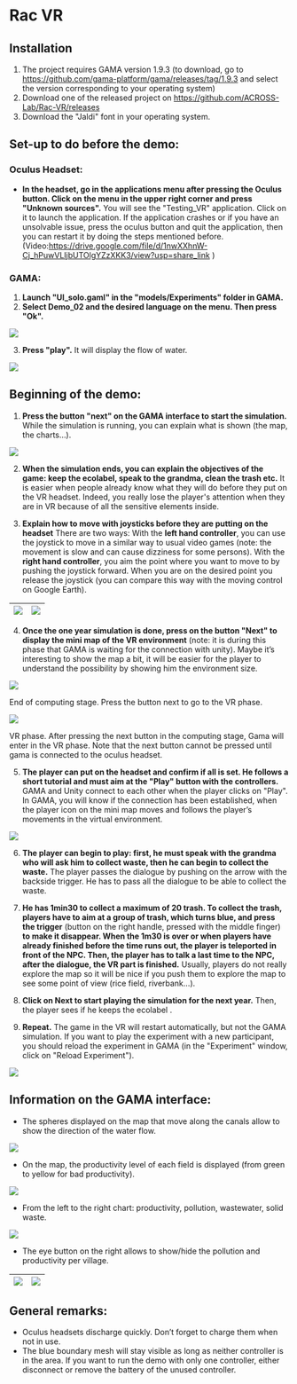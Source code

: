 # Rac VR

## Installation

1. The project requires GAMA version 1.9.3 (to download, go to https://github.com/gama-platform/gama/releases/tag/1.9.3 and select the version corresponding to your operating system)
1. Download one of the released project on https://github.com/ACROSS-Lab/Rac-VR/releases
1. Download the "Jaldi" font in your operating system.

## Set-up to do before the demo:

### Oculus Headset:

* **In the headset, go in the applications menu after pressing the Oculus button. Click on the menu in the upper right corner and press "Unknown sources".**
You will see the "Testing_VR" application. Click on it to launch the application. If the application crashes or if you have an unsolvable issue, press the oculus button and quit the application, then you can restart it by doing the steps mentioned before.
(Video:https://drive.google.com/file/d/1nwXXhnW-Cj_hPuwVLIjbUTOlgYZzXKK3/view?usp=share_link )

### GAMA:

1. **Launch "UI_solo.gaml" in the "models/Experiments" folder in GAMA.**
2. **Select Demo_02 and the desired language on the menu. Then press "Ok".** 

![](/img/RacVR/gama2.jpg)

3. **Press "play".** It will display the flow of water. 

![](/img/RacVR/gama3.jpg)

## Beginning of the demo:

1. **Press the button "next" on the GAMA interface to start the simulation.**
While the simulation is running, you can explain what is shown (the map, the charts…). 

![](/img/RacVR/demo1.jpg)

2. **When the simulation ends, you can explain the objectives of the game: keep the ecolabel, speak to the grandma, clean the trash etc.**
It is easier when people already know what they will do before they put on the VR headset. Indeed, you really lose the player's attention when they are in VR because of all the sensitive elements inside. 

3. **Explain how to move with joysticks before they are putting on the headset**
There are two ways: With the **left hand controller**, you can use the joystick to move in a similar way to usual video games (note: the movement is slow and can cause dizziness for some persons). With the **right hand controller**, you aim the point where you want to move to by pushing the joystick forward. When you are on the desired point you release the joystick (you can compare this way with the moving control on Google Earth). 

| ![](/img/RacVR/demo3.1.png) | ![](/img/RacVR/demo3.2.png) |
|---|---|

4. **Once the one year simulation is done, press on the button "Next" to display the mini map of the VR environment** (note: it is during this phase that GAMA is waiting for the connection with unity).
Maybe it’s interesting to show the map a bit, it will be easier for the player to understand the possibility by showing him the environment size. 

![](/img/RacVR/demo4.1.jpg)

End of computing stage. Press the button next to go to the VR phase. 

![](/img/RacVR/demo4.2.jpg)

VR phase. After pressing the next button in the computing stage, Gama will enter in the VR phase. Note that the next button cannot be pressed until gama is connected to the oculus headset.

5. **The player can put on the headset and confirm if all is set. He follows a short tutorial and must aim at the "Play" button with the controllers.** 
GAMA and Unity connect to each other when the player clicks on "Play". In GAMA, you will know if the connection has been established, when the player icon on the mini map moves and follows the player’s movements in the virtual environment. 

![](/img/RacVR/demo5.png)

6. **The player can begin to play: first, he must speak with the grandma who will ask him to collect waste, then he can begin to collect the waste.** 
The player passes the dialogue by pushing on the arrow with the backside trigger. He has to pass all the dialogue to be able to collect the waste.

7. **He has 1min30 to collect a maximum of 20 trash. To collect the trash, players have to aim at a group of trash, which turns blue, and press the trigger** (button on the right handle, pressed with the middle finger) **to make it disappear. When the 1m30 is over or when players have already finished before the time runs out, the player is teleported in front of the NPC. Then, the player has to talk a last time to the NPC, after the dialogue, the VR part is finished.**
Usually, players do not really explore the map so it will be nice if you push them to explore the map to see some point of view (rice field, riverbank…).

8. **Click on Next to start playing the simulation for the next year.** Then, the player sees if he keeps the ecolabel .

9. **Repeat.** The game in the VR will restart automatically, but not the GAMA simulation. If you want to play the experiment with a new participant, you should reload the experiment in GAMA (in the "Experiment" window, click on "Reload Experiment"). 

![](/img/RacVR/demo9.jpg)

## Information on the GAMA interface:

* The spheres displayed on the map that move along the canals allow to show the direction of the water flow. 

![](/img/RacVR/info1.jpg)

* On the map, the productivity level of each field is displayed (from green to yellow for bad productivity). 

![](/img/RacVR/info2.jpg)

* From the left to the right chart: productivity, pollution, wastewater, solid waste. 

![](/img/RacVR/info3.jpg)

* The eye button on the right allows to show/hide the pollution and productivity per village. 

| ![](/img/RacVR/info4.1.png) | ![](/img/RacVR/info4.2.png) |
|---|---|

## General remarks:
* Oculus headsets discharge quickly. Don’t forget to charge them when not in use.
* The blue boundary mesh will stay visible as long as neither controller is in the area. If you want to run the demo with only one controller, either disconnect or remove the battery of the unused controller.
